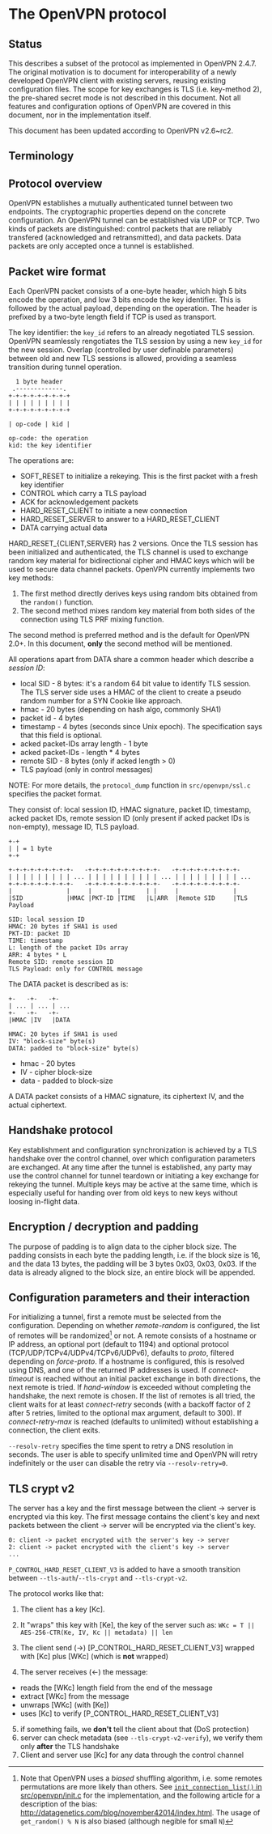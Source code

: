 # The OpenVPN protocol

## Status

This describes a subset of the protocol as implemented in OpenVPN 2.4.7. The
original motivation is to document for interoperability of a newly developed
OpenVPN client with existing servers, reusing existing configuration files.  The
scope for key exchanges is TLS (i.e. key-method 2), the pre-shared secret mode
is not described in this document. Not all features and configuration options of
OpenVPN are covered in this document, nor in the implementation itself.

This document has been updated according to OpenVPN v2.6~rc2.

## Terminology

## Protocol overview

OpenVPN establishes a mutually authenticated tunnel between two endpoints. The
cryptographic properties depend on the concrete configuration. An OpenVPN tunnel
can be established via UDP or TCP. Two kinds of packets are distinguished:
control packets that are reliably transfered (acknowledged and retransmitted),
and data packets. Data packets are only accepted once a tunnel is established.

## Packet wire format

Each OpenVPN packet consists of a one-byte header, which high 5 bits encode the
operation, and low 3 bits encode the key identifier. This is followed by the
actual payload, depending on the operation. The header is prefixed by a two-byte
length field if TCP is used as transport.

The key identifier: the `key_id` refers to an already negotiated TLS session.
OpenVPN seamlessly rengotiates the TLS session by using a new `key_id` for the
new session. Overlap (controlled by user definable parameters) between old and
new TLS sessions is allowed, providing a seamless transition during tunnel
operation.

```
  1 byte header
 .-------------.
+-+-+-+-+-+-+-+-+
| | | | | | | | |
+-+-+-+-+-+-+-+-+

| op-code | kid |

op-code: the operation
kid: the key identifier
```

The operations are:
- SOFT_RESET to initialize a rekeying. This is the first packet with a fresh
  key identifier
- CONTROL which carry a TLS payload
- ACK for acknowledgement packets
- HARD_RESET_CLIENT to initiate a new connection
- HARD_RESET_SERVER to answer to a HARD_RESET_CLIENT
- DATA carrying actual data

HARD_RESET_{CLIENT,SERVER} has 2 versions. Once the TLS session has been
initialized and authenticated, the TLS channel is used to exchange random key
material for bidirectional cipher and HMAC keys which will be used to secure
data channel packets. OpenVPN currently implements two key methods:
1) The first method directly derives keys using random bits obtained from the
   `random()` function.
2) The second method mixes random key material from both sides of the connection
  using TLS PRF mixing function.

The second method is preferred method and is the default for OpenVPN 2.0+. In
this document, **only** the second method will be mentioned.

All operations apart from DATA share a common header which describe a
_session ID_:
- local SID - 8 bytes: it's a random 64 bit value to identify TLS session. The
  TLS server side uses a HMAC of the client to create a pseudo random number for
  a SYN Cookie like approach.
- hmac - 20 bytes (depending on hash algo, commonly SHA1)
- packet id - 4 bytes
- timestamp - 4 bytes (seconds since Unix epoch). The specification says that
  this field is optional.
- acked packet-IDs array length - 1 byte
- acked packet-IDs - length * 4 bytes
- remote SID - 8 bytes (only if acked length > 0)
- TLS payload (only in control messages)

NOTE: For more details, the `protocol_dump` function in `src/openvpn/ssl.c`
specifies the packet format.

They consist of: local session ID, HMAC signature, packet ID, timestamp, acked
packet IDs, remote session ID (only present if acked packet IDs is non-empty),
message ID, TLS payload.

```
+-+
| | = 1 byte
+-+

+-+-+-+-+-+-+-+-+-   -+-+-+-+-+-+-+-+-+-+-   -+-+-+-+-+-+-+-+-+-
| | | | | | | | | ... | | | | | | | | | | ... | | | | | | | | | ...
+-+-+-+-+-+-+-+-+-   -+-+-+-+-+-+-+-+-+-+-   -+-+-+-+-+-+-+-+-+-
|               |     |       |       | |     |               |
|SID            |HMAC |PKT-ID |TIME   |L|ARR  |Remote SID     |TLS Payload

SID: local session ID
HMAC: 20 bytes if SHA1 is used
PKT-ID: packet ID
TIME: timestamp
L: length of the packet IDs array
ARR: 4 bytes * L
Remote SID: remote session ID
TLS Payload: only for CONTROL message
```

The DATA packet is described as is:
```
+-   -+-   -+-
| ... | ... | ...
+-   -+-   -+-
|HMAC |IV   |DATA

HMAC: 20 bytes if SHA1 is used
IV: "block-size" byte(s)
DATA: padded to "block-size" byte(s)
```

- hmac - 20 bytes
- IV - cipher block-size
- data - padded to block-size

A DATA packet consists of a HMAC signature, its ciphertext IV, and the actual
ciphertext.

## Handshake protocol

Key establishment and configuration synchronization is achieved by a TLS
handshake over the control channel, over which configuration parameters are
exchanged. At any time after the tunnel is established, any party may use the
control channel for tunnel teardown or initiating a key exchange for rekeying
the tunnel. Multiple keys may be active at the same time, which is especially
useful for handing over from old keys to new keys without loosing in-flight
data.

## Encryption / decryption and padding

The purpose of padding is to align data to the cipher block size. The padding
consists in each byte the padding length, i.e. if the block size is 16, and the
data 13 bytes, the padding will be 3 bytes 0x03, 0x03, 0x03.  If the data is
already aligned to the block size, an entire block will be
appended.

## Configuration parameters and their interaction

For initializing a tunnel, first a remote must be selected from the
configuration. Depending on whether *remote-random* is configured, the list of
remotes will be randomized[^remote-random-bias] or not. A remote consists of a hostname or IP
address, an optional port (default to 1194) and optional protocol
(TCP/UDP/TCPv4/UDPv4/TCPv6/UDPv6), defaults to *proto*, filtered depending on
*force-proto*. If a hostname is configured, this is resolved using DNS, and one
of the returned IP addresses is used. If *connect-timeout* is reached without an
initial packet exchange in both directions, the next remote is tried. If
*hand-window* is exceeded without completing the handshake, the next remote is
chosen. If the list of remotes is all tried, the client waits for at least
*connect-retry* seconds (with a backoff factor of 2 after 5 retries, limited to
the optional max argument, default to 300). If *connect-retry-max* is reached
(defaults to unlimited) without establishing a connection, the client exits.

`--resolv-retry` specifies the time spent to retry a DNS resolution in seconds.
The user is able to specify unlimited time and OpenVPN will retry indefinitely
or the user can disable the retry via `--resolv-retry=0`.

## TLS crypt v2

The server has a key and the first message between the client -> server is
encrypted via this key. The first message contains the client's key and next
packets between the client -> server will be encrypted via the client's key.

```
0: client -> packet encrypted with the server's key -> server
2: client -> packet encrypted with the client's key -> server
...
```

`P_CONTROL_HARD_RESET_CLIENT_V3` is added to have a smooth transition between
`--tls-auth`/`--tls-crypt` and `--tls-crypt-v2`.

The protocol works like that:

1) The client has a key [Kc].
2) It "wraps" this key with [Ke], the key of the server such as:
   `WKc = T || AES-256-CTR(Ke, IV, Kc || metadata) || len`

3) The client send (->) [P_CONTROL_HARD_RESET_CLIENT_V3] wrapped with [Kc]
   plus [WKc] (which is **not** wrapped)
4) The server receives (<-) the message:
  - reads the [WKc] length field from the end of the message
  - extract [WKc] from the message
  - unwraps [WKc] (with [Ke])
  - uses [Kc] to verify [P_CONTROL_HARD_RESET_CLIENT_V3]
5) if something fails, we **don't** tell the client about that (DoS protection)
6) server can check metadata (see `--tls-crypt-v2-verify`), we verify them only
   **after** the TLS handshake
7) Client and server use [Kc] for any data through the control channel

[^remote-random-bias]: Note that OpenVPN uses a *biased* shuffling algorithm,
  i.e. some remotes permutations are more likely than others.
  See [`init_connection_list()` in
  src/openvpn/init.c](https://github.com/OpenVPN/openvpn/blob/0793eb105c5720c4eb31af71c9db81459439e510/src/openvpn/init.c#L474-L498)
  for the implementation, and the following article for a description of the
  bias: http://datagenetics.com/blog/november42014/index.html. The usage of
  `get_random() % N` is also biased (although negible for small `N`)
